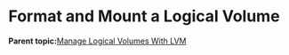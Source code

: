 <!--
SPDX-FileCopyrightText: 2023,2024 Oracle and/or its affiliates.
SPDX-License-Identifier: CC-BY-SA-4.0
-->
# Format and Mount a Logical Volume

**Parent topic:**[Manage Logical Volumes With LVM](../topics/cockpit-lvm.md)

